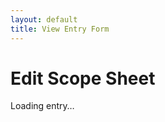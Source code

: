 ```yaml
---
layout: default
title: View Entry Form
---
```

<body>
  <h1>Edit Scope Sheet</h1>
  <div id="loading">Loading entry…</div>
  <form id="editForm" style="display:none; margin-top:20px;">
    <input type="hidden" id="id" />

    <label>Claim Number:
      <input type="text" id="claim_number" required>
    </label>
    <br><br>
    <label>Insured Name:
      <input type="text" id="insured_name" required>
    </label>
    <br><br>
    <label>Property Address:
      <input type="text" id="property_address">
    </label>
    <br><br>
    <label>Date of Inspection:
      <input type="date" id="date_of_inspection">
    </label>
    <br><br>
    <label>Time of Inspection:
      <input type="time" id="time_of_inspection">
    </label>
    <br><br>
    <label>Persons Present:
      <input type="text" id="persons_present">
    </label>
    <br><br>
    <label>Damage Description:
      <br><textarea id="damage_description" rows="4"></textarea>
    </label>
    <br><br>
    <label>Estimated Cost:
      <input type="number" id="estimated_cost" step="0.01">
    </label>
    <br><br>
    <label>Photo URL:
      <input type="url" id="photo_url">
    </label>
    <br><br><br>
    <button type="submit">Save Changes</button>
    <button type="button" onclick="window.history.back()">Cancel</button>
  </form>

  <div id="message" style="margin-top:20px;"></div>

  <script>
    const supabase = window.supabase.createClient(
      'https://hobhuqbsiqboovhoipeo.supabase.co',
      'eyJhbGciOiJIUzI1NiIsInR5cCI6IkpXVCJ9.eyJpc3MiOiJzdXBhYmFzZSIsInJlZiI6ImhvYmh1cWJzaXFib292aG9pcGVvIiwicm9sZSI6ImFub24iLCJpYXQiOjE3NDgyODg3OTQsImV4cCI6MjA2Mzg2NDc5NH0.8iDzmTgUybI50e27fcIV0f3rjXxsxBOVKSH9btnY5dw'
    );

    window.onload = async () => {
      const params = new URLSearchParams(window.location.search);
      const id = params.get('id');
      if (!id) {
        document.getElementById('loading').textContent = '❌ No ID provided';
        return;
      }

      const { data, error } = await supabase
        .from('scope_sheets')
        .select('*')
        .eq('id', id)
        .single();

      if (error) {
        document.getElementById('loading').textContent = `❌ Error: ${error.message}`;
        return;
      }

      // Populate form
      document.getElementById('id').value              = data.id;
      document.getElementById('claim_number').value    = data.claim_number;
      document.getElementById('insured_name').value    = data.insured_name;
      document.getElementById('property_address').value= data.property_address;
      document.getElementById('date_of_inspection').value = data.date_of_inspection;
      document.getElementById('time_of_inspection').value = data.time_of_inspection;
      document.getElementById('persons_present').value    = data.persons_present;
      document.getElementById('damage_description').value = data.damage_description;
      document.getElementById('estimated_cost').value     = data.estimated_cost;
      document.getElementById('photo_url').value          = data.photo_url;

      document.getElementById('loading').style.display = 'none';
      document.getElementById('editForm').style.display = 'block';
    };

    document.getElementById('editForm').addEventListener('submit', async (e) => {
      e.preventDefault();
      const id = document.getElementById('id').value;

      const updates = {
        claim_number:       document.getElementById('claim_number').value,
        insured_name:       document.getElementById('insured_name').value,
        property_address:   document.getElementById('property_address').value,
        date_of_inspection: document.getElementById('date_of_inspection').value,
        time_of_inspection: document.getElementById('time_of_inspection').value,
        persons_present:    document.getElementById('persons_present').value,
        damage_description: document.getElementById('damage_description').value,
        estimated_cost:     parseFloat(document.getElementById('estimated_cost').value) || null,
        photo_url:          document.getElementById('photo_url').value
      };

      const { data, error } = await supabase
        .from('scope_sheets')
        .update(updates)
        .eq('id', id)
        .select()
        .single();

      const msg = document.getElementById('message');
      if (error) {
        msg.innerHTML = `<h2 style="color:red">❌ Update failed:</h2><pre>${error.message}</pre>`;
      } else {
        msg.innerHTML = `<h2 style="color:green">✅ Updated successfully!</h2>`;
        console.log(data);
      }
    });
  </script>
</body>

